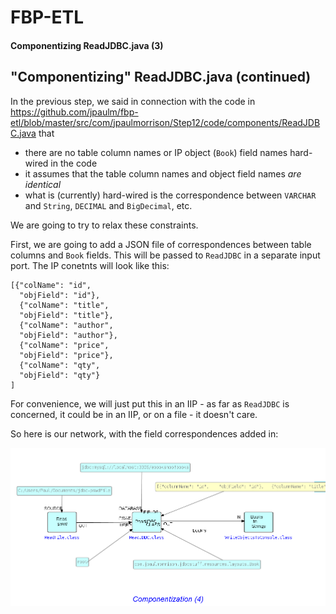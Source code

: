 FBP-ETL
=======

#### Componentizing ReadJDBC.java (3)


## "Componentizing" ReadJDBC.java (continued)   
     

In the previous step, we said in connection with the code in https://github.com/jpaulm/fbp-etl/blob/master/src/com/jpaulmorrison/Step12/code/components/ReadJDBC.java that

- there are no table column names or IP object (`Book`) field names hard-wired in the code
- it assumes that the table column names and object field names *are identical*
- what is (currently) hard-wired is the correspondence between `VARCHAR` and `String`, `DECIMAL` and `BigDecimal`, etc.

We are going to try to relax these constraints.

First, we are going to add a JSON file of correspondences between table columns and `Book` fields.  This will be passed to `ReadJDBC` in a separate input port.  The IP conetnts will look like this:

```
[{"colName": "id", 
  "objField": "id"},
  {"colName": "title", 
  "objField": "title"},
  {"colName": "author", 
  "objField": "author"},
  {"colName": "price", 
  "objField": "price"},
  {"colName": "qty", 
  "objField": "qty"}
]

```

For convenience, we will just put this in an IIP - as far as `ReadJDBC` is concerned, it could be in an IIP, or on a file - it doesn't care.

So here is our network, with the field correspondences added in:

![Adding correspondences](https://github.com/jpaulm/fbp-etl/blob/master/src/com/jpaulmorrison/Step14/docs/Step14.png "Adding field correspondences")

